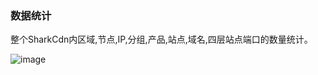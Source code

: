 ### 数据统计

整个SharkCdn内区域,节点,IP,分组,产品,站点,域名,四层站点端口的数量统计。

![image](https://user-images.githubusercontent.com/90588289/133720304-80b8dda8-8b66-4a0f-80a5-c48b79c94aa1.png)
